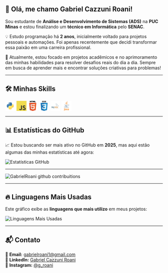 

## 🚀 Olá, me chamo Gabriel Cazzuni Roani!  

Sou estudante de **Análise e Desenvolvimento de Sistemas (ADS)** na **PUC Minas** e estou finalizando um **técnico em Informática** pelo **SENAC**.  

💡 Estudo programação há **2 anos**, inicialmente voltado para projetos pessoais e automações. Foi apenas recentemente que decidi transformar essa paixão em uma carreira profissional.  

🚀 Atualmente, estou focado em projetos acadêmicos e no aprimoramento das minhas habilidades para resolver desafios reais do dia a dia. Sempre em busca de aprender mais e encontrar soluções criativas para problemas!  

---

## 🛠 **Minhas Skills**  

<code><img height="32" src="https://raw.githubusercontent.com/github/explore/80688e429a7d4ef2fca1e82350fe8e3517d3494d/topics/python/python.png" alt="Python"/></code>
<code><img height="32" src="https://raw.githubusercontent.com/github/explore/80688e429a7d4ef2fca1e82350fe8e3517d3494d/topics/javascript/javascript.png" alt="JavaScript"/></code>
<code><img height="32" src="https://raw.githubusercontent.com/github/explore/80688e429a7d4ef2fca1e82350fe8e3517d3494d/topics/html/html.png" alt="HTML5"/></code>
<code><img height="32" src="https://raw.githubusercontent.com/github/explore/80688e429a7d4ef2fca1e82350fe8e3517d3494d/topics/css/css.png" alt="CSS"/></code>
<code><img height="32" src="https://raw.githubusercontent.com/github/explore/80688e429a7d4ef2fca1e82350fe8e3517d3494d/topics/mysql/mysql.png" alt="MySQL"/></code>
<code><img height="32" src="https://raw.githubusercontent.com/github/explore/80688e429a7d4ef2fca1e82350fe8e3517d3494d/topics/java/java.png" alt="Java"/></code>  

---

## 📊 **Estatísticas do GitHub**  

📈 Estou buscando ser mais ativo no GitHub em **2025**, mas aqui estão algumas das minhas estatísticas até agora:  

![Estatísticas GitHub](https://github-readme-stats.vercel.app/api?username=GabrielRoani&show_icons=true&theme=radical)  

---

<img src="https://streak-stats.demolab.com/?user=GabrielRoani&theme=sunset-gradient&border=fff&dates=FFF" alt="GabrielRoani github contribuitions" />

---

## 🔥 **Linguagens Mais Usadas**  

Este gráfico exibe as **linguagens que mais utilizo** em meus projetos:  

![Linguagens Mais Usadas](https://github-readme-stats.vercel.app/api/top-langs/?username=GabrielRoani&layout=compact&theme=radical)  

---

## 📬 **Contato**  

📧 **Email:** gabrielroani1@gmail.com  
💼 **LinkedIn:** [Gabriel Cazzuni Roani](https://www.linkedin.com/in/GabrielCazzuniRoani)  
📸 **Instagram:** [@g_roani](https://www.instagram.com/g_roani)  
